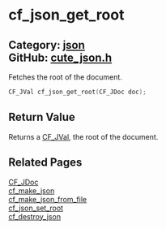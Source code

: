 [//]: # (This file is automatically generated by Cute Framework's docs parser.)
[//]: # (Do not edit this file by hand!)
[//]: # (See: https://github.com/RandyGaul/cute_framework/blob/master/samples/docs_parser.cpp)
[](../header.md ':include')

# cf_json_get_root

Category: [json](/api_reference?id=json)  
GitHub: [cute_json.h](https://github.com/RandyGaul/cute_framework/blob/master/include/cute_json.h)  
---

Fetches the root of the document.

```cpp
CF_JVal cf_json_get_root(CF_JDoc doc);
```

## Return Value

Returns a [CF_JVal](/json/cf_jval.md), the root of the document.

## Related Pages

[CF_JDoc](/json/cf_jdoc.md)  
[cf_make_json](/json/cf_make_json.md)  
[cf_make_json_from_file](/json/cf_make_json_from_file.md)  
[cf_json_set_root](/json/cf_json_set_root.md)  
[cf_destroy_json](/json/cf_destroy_json.md)  
